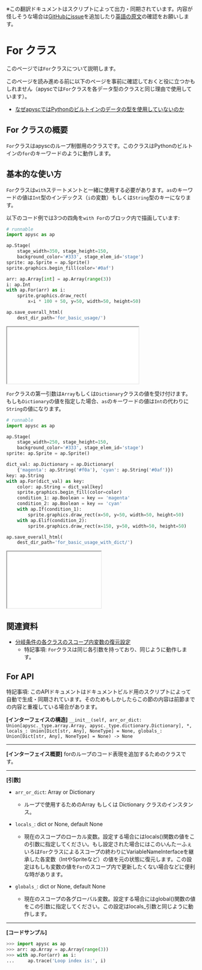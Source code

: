 <span class="inconspicuous-txt">※この翻訳ドキュメントはスクリプトによって出力・同期されています。内容が怪しそうな場合は<a href="https://github.com/simon-ritchie/apysc/issues" target="_blank">GitHubにissue</a>を追加したり[英語の原文](https://simon-ritchie.github.io/apysc/en/for.html)の確認をお願いします。</span>

# For クラス

このページでは`For`クラスについて説明します。

このページを読み進める前に以下のページを事前に確認しておくと役に立つかもしれません（apyscでは`For`クラスを各データ型のクラスと同じ理由で使用しています）。

- [なぜapyscではPythonのビルトインのデータの型を使用していないのか](jp_why_apysc_doesnt_use_python_builtin_data_type.md)

## For クラスの概要

`For`クラスはapyscのループ制御用のクラスです。このクラスはPythonのビルトインの`for`のキーワードのように動作します。

## 基本的な使い方

`For`クラスは`with`ステートメントと一緒に使用する必要があります。`as`のキーワードの値は`Int`型のインデックス（`i`の変数）もしくは`String`型のキーになります。

以下のコード例では3つの四角を`with For`のブロック内で描画しています:

```py
# runnable
import apysc as ap

ap.Stage(
    stage_width=350, stage_height=150,
    background_color='#333', stage_elem_id='stage')
sprite: ap.Sprite = ap.Sprite()
sprite.graphics.begin_fill(color='#0af')

arr: ap.Array[int] = ap.Array(range(3))
i: ap.Int
with ap.For(arr) as i:
    sprite.graphics.draw_rect(
        x=i * 100 + 50, y=50, width=50, height=50)

ap.save_overall_html(
    dest_dir_path='for_basic_usage/')
```

<iframe src="static/for_basic_usage/index.html" width="350" height="150"></iframe>

`For`クラスの第一引数は`Array`もしくは`Dictionary`クラスの値を受け付けます。もしも`Dictionary`の値を指定した場合、`as`のキーワードの値は`Int`の代わりに`String`の値になります。

```py
# runnable
import apysc as ap

ap.Stage(
    stage_width=250, stage_height=150,
    background_color='#333', stage_elem_id='stage')
sprite: ap.Sprite = ap.Sprite()

dict_val: ap.Dictionary = ap.Dictionary(
    {'magenta': ap.String('#f0a'), 'cyan': ap.String('#0af')})
key: ap.String
with ap.For(dict_val) as key:
    color: ap.String = dict_val[key]
    sprite.graphics.begin_fill(color=color)
    condition_1: ap.Boolean = key == 'magenta'
    condition_2: ap.Boolean = key == 'cyan'
    with ap.If(condition_1):
        sprite.graphics.draw_rect(x=50, y=50, width=50, height=50)
    with ap.Elif(condition_2):
        sprite.graphics.draw_rect(x=150, y=50, width=50, height=50)

ap.save_overall_html(
    dest_dir_path='for_basic_usage_with_dict/')
```

<iframe src="static/for_basic_usage_with_dict/index.html" width="250" height="150"></iframe>

## 関連資料

- [分岐条件の各クラスのスコープ内変数の復元設定](jp_branch_instruction_variables_reverting_setting.md)
  - 特記事項: `For`クラスは同じ各引数を持っており、同じように動作します。

## For API

<span class="inconspicuous-txt">特記事項: このAPIドキュメントはドキュメントビルド用のスクリプトによって自動で生成・同期されています。そのためもしかしたらこの節の内容は前節までの内容と重複している場合があります。</span>

**[インターフェイスの構造]** `__init__(self, arr_or_dict: Union[apysc._type.array.Array, apysc._type.dictionary.Dictionary], *, locals_: Union[Dict[str, Any], NoneType] = None, globals_: Union[Dict[str, Any], NoneType] = None) -> None`<hr>

**[インターフェイス概要]** forのループのコード表現を追加するためのクラスです。<hr>

**[引数]**

- `arr_or_dict`: Array or Dictionary
  - ループで使用するためのArray もしくは Dictionary クラスのインスタンス。

- `locals_`: dict or None, default None
  - 現在のスコープのローカル変数。設定する場合にはlocals()関数の値をこの引数に指定してください。もし設定された場合にはこのいんたーふぇいろは`For`クラスによるスコープの終わりにVariableNameInterfaceを継承した各変数（IntやSpriteなど）の値を元の状態に復元します。この設定はもしも変数の値を`For`のスコープ内で更新したくない場合などに便利な時があります。

- `globals_`: dict or None, default None
  - 現在のスコープの各グローバル変数。設定する場合にはglobal()関数の値をこの引数に指定してください。この設定はlocals_引数と同じように動作します。

<hr>

**[コードサンプル]**

```py
>>> import apysc as ap
>>> arr: ap.Array = ap.Array(range(3))
>>> with ap.For(arr) as i:
...     ap.trace('Loop index is:', i)
```